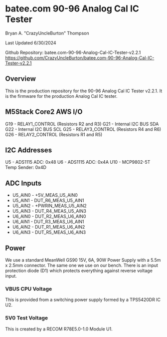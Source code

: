 # batee.com 90-96 Analog Cal IC Tester

Bryan A. "CrazyUncleBurton" Thompson

 Last Updated 6/30/2024

Github Repository:  batee.com-90-96-Analog-Cal-IC-Tester-v2.2.1
<https://github.com/CrazyUncleBurton/batee.com-90-96-Analog-Cal-IC-Tester-v2.2.1>

## Overview

This is the production repository for the 90-96 Analog Cal IC Tester v2.2.1.  It is the firmware for the production Analog Cal IC tester.  

## M5Stack Core2 AWS I/O

G19 - RELAY1_CONTROL (Resistors R2 and R3)
G21 - Internal I2C BUS SDA
G22 - Internal I2C BUS SCL
G25 - RELAY3_CONTROL (Resistors R4 and R6)
G26 - RELAY2_CONTROL (Resistors R1 and R5)

## I2C Addresses

U5 - ADS1115 ADC:  0x48
U6 - ADS1115 ADC:  0x4A
U10 - MCP9802-5T Temp Sender:  0x4D

## ADC Inputs

* U5_AIN0 - +5V_MEAS_U5_AIN0
* U5_AIN1 - DUT_R6_MEAS_U5_AIN1
* U5_AIN2 - +PWRIN_MEAS_U5_AIN2
* U5_AIN3 - DUT_R4_MEAS_U5_AIN3
* U6_AIN0 - DUT_R2_MEAS_U6_AIN0
* U6_AIN1 - DUT_R3_MEAS_U6_AIN1
* U6_AIN2 - DUT_R1_MEAS_U6_AIN2
* U6_AIN3 - DUT_R5_MEAS_U6_AIN3

## Power

We use a standard MeanWell GS90 15V, 6A, 90W Power Supply with a 5.5m x 2.5mm connector.  The same one we use on our bench.  There is an input protection diode (D1) which protects everything against reverse voltage input.

### VBUS CPU Voltage

This is provided from a switching power supply formed by a TPS5420DR IC U2.

### 5V0 Test Voltage

This is created by a RECOM R78E5.0-1.0 Module U1.  
